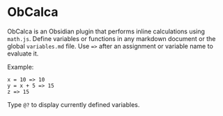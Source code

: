 # ObCalca

ObCalca is an Obsidian plugin that performs inline calculations using `math.js`.
Define variables or functions in any markdown document or the global `variables.md` file.
Use `=>` after an assignment or variable name to evaluate it.

Example:
```
x = 10 => 10
y = x + 5 => 15
z => 15
```

Type `@?` to display currently defined variables.
